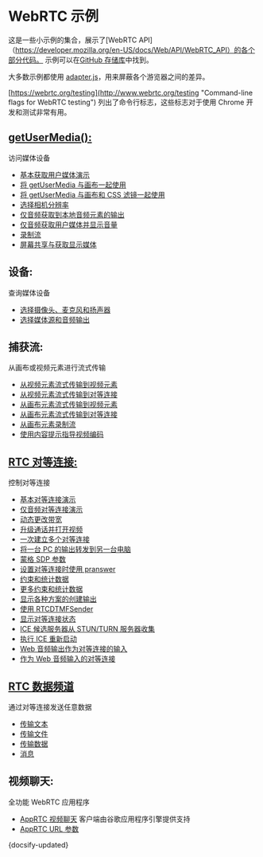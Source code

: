 # WebRTC 示例

这是一些小示例的集合，展示了[WebRTC API]（https://developer.mozilla.org/en-US/docs/Web/API/WebRTC_API）的各个部分代码。
示例可以在[GitHub 存储库](https://github.com/webrtc/samples)中找到。

大多数示例都使用 [adapter.js](https://github.com/webrtc/adapter)，用来屏蔽各个游览器之间的差异。

[https://webrtc.org/testing](http://www.webrtc.org/testing "Command-line flags for WebRTC testing")
列出了命令行标志，这些标志对于使用 Chrome 开发和测试非常有用。

## [getUserMedia():](https://developer.mozilla.org/en-US/docs/Web/API/Navigator/getUserMedia)

访问媒体设备

- [基本获取用户媒体演示](https://webrtc.github.io/samples/src/content/getusermedia/gum/)
- [将 getUserMedia 与画布一起使用](https://webrtc.github.io/samples/src/content/getusermedia/canvas/)
- [将 getUserMedia 与画布和 CSS 滤镜一起使用](https://webrtc.github.io/samples/src/content/getusermedia/filter/)
- [选择相机分辨率](https://webrtc.github.io/samples/src/content/getusermedia/resolution/)
- [仅音频获取到本地音频元素的输出](https://webrtc.github.io/samples/src/content/getusermedia/audio/)
- [仅音频获取用户媒体并显示音量](https://webrtc.github.io/samples/src/content/getusermedia/volume/)
- [录制流](https://webrtc.github.io/samples/src/content/getusermedia/record/)
- [屏幕共享与获取显示媒体](https://webrtc.github.io/samples/src/content/getusermedia/getdisplaymedia/)

## 设备:

查询媒体设备

- [选择摄像头、麦克风和扬声器](https://webrtc.github.io/samples/src/content/devices/input-output/)
- [选择媒体源和音频输出](https://webrtc.github.io/samples/src/content/devices/multi/)

## 捕获流:

从画布或视频元素进行流式传输

- [从视频元素流式传输到视频元素](https://webrtc.github.io/samples/src/content/capture/video-video/)
- [从视频元素流式传输到对等连接](https://webrtc.github.io/samples/src/content/capture/video-pc/)
- [从画布元素流式传输到视频元素](https://webrtc.github.io/samples/src/content/capture/canvas-video/)
- [从画布元素流式传输到对等连接](https://webrtc.github.io/samples/src/content/capture/canvas-pc/)
- [从画布元素录制流](https://webrtc.github.io/samples/src/content/capture/canvas-record/)
- [使用内容提示指导视频编码](https://webrtc.github.io/samples/src/content/capture/video-contenthint/)

## [RTC 对等连接:](https://developer.mozilla.org/en-US/docs/Web/API/RTCPeerConnection)

控制对等连接

- [基本对等连接演示](https://webrtc.github.io/samples/src/content/peerconnection/pc1/)
- [仅音频对等连接演示](https://webrtc.github.io/samples/src/content/peerconnection/audio/)
- [动态更改带宽](https://webrtc.github.io/samples/src/content/peerconnection/bandwidth/)
- [升级通话并打开视频](https://webrtc.github.io/samples/src/content/peerconnection/upgrade/)
- [一次建立多个对等连接](https://webrtc.github.io/samples/src/content/peerconnection/multiple/)
- [将一台 PC 的输出转发到另一台电脑](https://webrtc.github.io/samples/src/content/peerconnection/multiple-relay/)
- [蒙格 SDP 参数](https://webrtc.github.io/samples/src/content/peerconnection/munge-sdp/)
- [设置对等连接时使用 pranswer](https://webrtc.github.io/samples/src/content/peerconnection/pr-answer/)
- [约束和统计数据](https://webrtc.github.io/samples/src/content/peerconnection/constraints/)
- [更多约束和统计数据](https://webrtc.github.io/samples/src/content/peerconnection/old-new-stats/)
- [显示各种方案的创建输出](https://webrtc.github.io/samples/src/content/peerconnection/create-offer/)
- [使用 RTCDTMFSender](https://webrtc.github.io/samples/src/content/peerconnection/dtmf/)
- [显示对等连接状态](https://webrtc.github.io/samples/src/content/peerconnection/states/)
- [ICE 候选服务器从 STUN/TURN 服务器收集](https://webrtc.github.io/samples/src/content/peerconnection/trickle-ice/)
- [执行 ICE 重新启动](https://webrtc.github.io/samples/src/content/peerconnection/restart-ice/)
- [Web 音频输出作为对等连接的输入](https://webrtc.github.io/samples/src/content/peerconnection/webaudio-input/)
- [作为 Web 音频输入的对等连接](https://webrtc.github.io/samples/src/content/peerconnection/webaudio-output/)

## [RTC 数据频道](https://developer.mozilla.org/en-US/docs/Web/API/RTCDataChannel)

通过对等连接发送任意数据

- [传输文本](https://webrtc.github.io/samples/src/content/datachannel/basic/)
- [传输文件](https://webrtc.github.io/samples/src/content/datachannel/filetransfer/)
- [传输数据](https://webrtc.github.io/samples/src/content/datachannel/datatransfer/)
- [消息](https://webrtc.github.io/samples/src/content/datachannel/messaging/)

## 视频聊天:

全功能 WebRTC 应用程序

- [AppRTC 视频聊天](https://apprtc.appspot.com/) 客户端由谷歌应用程序引擎提供支持
- [AppRTC URL 参数](https://apprtc.appspot.com/params.html)


{docsify-updated}
